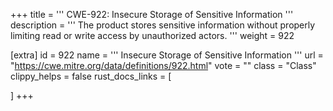 +++
title = '''
CWE-922: Insecure Storage of Sensitive Information
'''
description	= '''
The product stores sensitive information without properly limiting read or write access by unauthorized actors.
'''
weight = 922

[extra]
id = 922
name = '''
Insecure Storage of Sensitive Information
'''
url = "https://cwe.mitre.org/data/definitions/922.html"
vote = ""
class = "Class"
clippy_helps = false
rust_docs_links = [
	
]
+++

